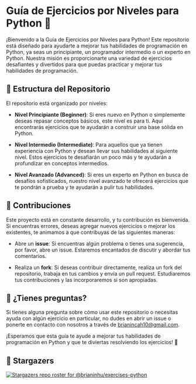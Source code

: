 # Guía de Ejercicios por Niveles para Python 🐍

¡Bienvenido a la Guía de Ejercicios por Niveles para Python! Este repositorio está diseñado para ayudarte a mejorar tus habilidades de programación en Python, ya seas un principiante, un programador intermedio o un experto en Python. Nuestra misión es proporcionarte una variedad de ejercicios desafiantes y divertidos para que puedas practicar y mejorar tus habilidades de programación.

## 📂 Estructura del Repositorio

El repositorio está organizado por niveles:

- **Nivel Principiante (Beginner)**: Si eres nuevo en Python o simplemente deseas repasar conceptos básicos, este nivel es para ti. Aquí encontrarás ejercicios que te ayudarán a construir una base sólida en Python.

- **Nivel Intermedio (Intermediate)**: Para aquellos que ya tienen experiencia con Python y desean llevar sus habilidades al siguiente nivel. Estos ejercicios te desafiarán un poco más y te ayudarán a profundizar en conceptos intermedios.

- **Nivel Avanzado (Advanced)**: Si eres un experto en Python en busca de desafíos sofisticados, nuestro nivel avanzado te ofrecerá ejercicios que te pondrán a prueba y te ayudarán a pulir tus habilidades.

## 🚀 Contribuciones

Este proyecto está en constante desarrollo, y tu contribución es bienvenida. Si encuentras errores, deseas agregar nuevos ejercicios o mejorar los existentes, te animamos a que contribuyas de las siguientes maneras:

- Abre un **issue**: Si encuentras algún problema o tienes una sugerencia, por favor, abre un issue. Estaremos encantados de discutir y abordar tus comentarios.

- Realiza un **fork**: Si deseas contribuir directamente, realiza un fork del repositorio, trabaja en tus cambios y envía un pull request. Estudiaremos tus contribuciones y las incorporaremos si son apropiadas.

## 🤔 ¿Tienes preguntas?

Si tienes alguna pregunta sobre cómo usar este repositorio o necesitas ayuda con algún ejercicio en particular, no dudes en abrir un issue o ponerte en contacto con nosotros a través de brianincah10@gmail.com.

¡Esperamos que esta guía te ayude a mejorar tus habilidades de programación en Python y que te diviertas resolviendo los ejercicios! 🤙

## 🌟 Stargazers

[![Stargazers repo roster for @brianinhu/exercises-python](https://reporoster.com/stars/brianinhu/exercises-python)](https://github.com/brianinhu/exercises-python/stargazers)

